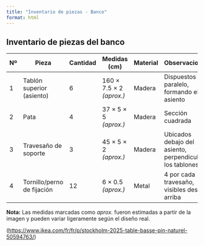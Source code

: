 ```yaml
---
title: "Inventario de piezas - Banco"
format: html
---
```


## Inventario de piezas del banco

| Nº | Pieza                       | Cantidad | Medidas (cm)                  | Material  | Observaciones |
|----|-----------------------------|----------|--------------------------------|-----------|---------------|
| 1  | Tablón superior (asiento)   | 6        | 160 × 7.5 × 2 *(aprox.)*       | Madera    | Dispuestos en paralelo, formando el asiento |
| 2  | Pata                        | 4        | 37 × 5 × 5 *(aprox.)*          | Madera    | Sección cuadrada |
| 3  | Travesaño de soporte        | 3        | 45 × 5 × 2 *(aprox.)*          | Madera    | Ubicados debajo del asiento, perpendicular a los tablones |
| 4  | Tornillo/perno de fijación  | 12       | 6 × 0.5 *(aprox.)*             | Metal     | 4 por cada travesaño, visibles desde arriba |

**Nota:** Las medidas marcadas como *aprox.* fueron estimadas a partir de la imagen y pueden variar ligeramente según el diseño real.

(https://www.ikea.com/fr/fr/p/stockholm-2025-table-basse-pin-naturel-50594763/)
